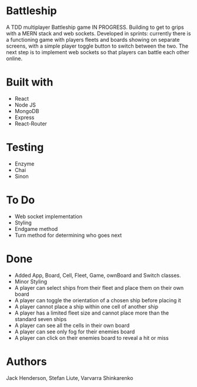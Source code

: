 # Battleship

A TDD multiplayer Battleship game IN PROGRESS. Building to get to grips with a MERN stack and web sockets. Developed in sprints: currently there is a functioning game with players fleets and boards showing on separate screens, with a simple player toggle button to switch between the two.
The next step is to implement web sockets so that players can battle each other online.  

# Built with

  - React
  - Node JS
  - MongoDB
  - Express
  - React-Router

# Testing

  - Enzyme
  - Chai
  - Sinon

# To Do

  - Web socket implementation
  - Styling
  - Endgame method
  - Turn method for determining who goes next

# Done

- Added App, Board, Cell, Fleet, Game, ownBoard and Switch classes.
- Minor Styling
- A player can select ships from their fleet and place them on their own board
- A player can toggle the orientation of a chosen ship before placing it
- A player cannot place a ship within one cell of another ship
- A player has a limited fleet size and cannot place more than the standard seven ships
- A player can see all the cells in their own board
- A player can see only fog for their enemies board
- A player can click on their enemies board to reveal a hit or miss

# Authors

Jack Henderson, Stefan Liute, Varvarra Shinkarenko
